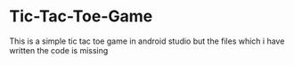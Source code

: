 # Tic-Tac-Toe-Game
This is a simple tic tac toe game in android studio
but the files which i have written the code is missing
